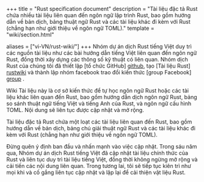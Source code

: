 +++
title = "Rust specification document"
description = "Tài liệu đặc tả Rust chứa nhiều tài liệu liên quan đến ngôn ngữ lập trình Rust, bao gồm hướng dẫn về bản dịch, bảng thuật ngữ Rust và các tài liệu khác đi kèm với Rust (chẳng hạn như giới thiệu về ngôn ngữ TOML)."
template = "wiki/section.html"

aliases = ["vi-VN/rust-wiki/"]
+++
Nhóm dự án dịch Rust tiếng Việt duy trì các nguồn tài liệu như các bài hướng dẫn tiếng Việt liên quan đến ngôn ngữ Rust, đồng thời xây dựng các thông số kỹ thuật có liên quan. Nhóm dịch Rust của chúng tôi đã thiết lập [tổ chức GitHub] [github], tạo [Tài liệu Rust] [rustwiki] và thành lập nhóm facebook trao đổi kiến thức [group Facebook] [group] .

Wiki Tài liệu này là cơ sở kiến thức để tự học ngôn ngữ Rust hoặc các tài liệu khác liên quan đến Rust, bao gồm hướng dẫn dịch ngôn ngữ Rust, bảng so sánh thuật ngữ tiếng Việt và tiếng Anh của Rust, và ngôn ngữ cấu hình TOML. Nội dung sẽ liên tục được cập nhật và mở rộng.

Tài liệu đặc tả Rust chứa một loạt các tài liệu liên quan đến Rust, bao gồm hướng dẫn về bản dịch, bảng chú giải thuật ngữ Rust và các tài liệu khác đi kèm với Rust (chẳng hạn như giới thiệu về ngôn ngữ TOML).

Đừng quên ý định ban đầu và nhấn mạnh vào việc cập nhật. Trong sáu năm qua, Nhóm dự án dịch Rust tiếng Việt đã cập nhật tài liệu chính thức của Rust và liên tục duy trì tài liệu tiếng Việt, đồng thời không ngừng mở rộng và cải tiến các nội dung liên quan. Trong tương lai, tôi sẽ tiếp tục kiên trì như mọi khi và cố gắng liên tục cập nhật và lặp lại để cải thiện vật liệu Rust.

[github]: https://github.com/ByteBuffer2022/rust-book-vn
[rustwiki]: https://rustvn.com
[group]: https://www.facebook.com/groups/546307380433651

